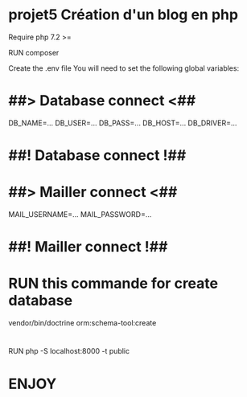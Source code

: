 # projet5 Création d'un blog en php

Require php 7.2 >=

RUN composer 

Create the .env file You will need to set the following global variables:

# ##> Database connect <## #
DB_NAME=...
DB_USER=...
DB_PASS=...
DB_HOST=...
DB_DRIVER=...
# ##! Database connect !## #

# ##> Mailler connect <## #
MAIL_USERNAME=...
MAIL_PASSWORD=...
# ##! Mailler connect !## #

# RUN this commande for create database
vendor/bin/doctrine orm:schema-tool:create

#
RUN php -S localhost:8000 -t public


# ENJOY #
